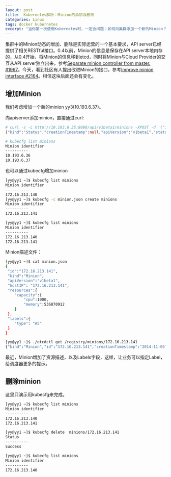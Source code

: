 ```yaml
---
layout: post
title:  Kubernetes解析：Minion的添加与删除
categories: Linux
tags: docker kubernetes
excerpt: "当你第一次使用Kubernetes时，一定会问题：如何向集群添加一个新的Minion？目前，关于Minion API，github上还没有文档介绍，这里简单总结一下。"
---
```


集群中的Minion动态的增加、删除是实际运营的一个基本要求，API server已经提供了相关RESTful接口。0.4以前，Minion的信息是保存在API server本地内存的，从0.4开始，将Minion的信息移到etcd，同时将Minion与Cloud Provider的交互从API server独立出来，参考[Separate minion controller from master. #1997](https://github.com/GoogleCloudPlatform/kubernetes/issues/2164)。今天，看到社区有人提出改进Minion的接口，参考[Improve minion interface #2164](https://github.com/GoogleCloudPlatform/kubernetes/issues/2164)。相信这块后面还会有变化。

增加Minion
------
我们考虑增加一个新的minion yy3(10.193.6.37)。

向apiserver添加minion，直接通过curl:

```sh
# curl -s -L http://10.193.6.35:8080/api/v1beta1/minions -XPOST -d '{"id":"10.193.6.37","Kind":"Minion"}'  
{"kind":"Status","creationTimestamp":null,"apiVersion":"v1beta1","status":"working","reason":"working","details":{"id":"3","kind":"operation"}}

# kubecfg list minions
Minion identifier
----------
10.193.6.36
10.193.6.37
```

也可以通过kubecfg增加minion

```sh
[yy@yy1 ~]$ kubecfg list minions
Minion identifier
----------
172.16.213.140
[yy@yy1 ~]$ kubecfg -c minion.json create minions
Minion identifier
----------
172.16.213.141

[yy@yy1 ~]$ kubecfg list minions
Minion identifier
----------
172.16.213.140
172.16.213.141
```

Minion描述文件：

```sh
[yy@yy1 ~]$ cat minion.json 
{
 "id":"172.16.213.141",
 "kind":"Minion",
 "apiVersion":"v1beta1",
 "hostIP": "172.16.213.141",
 "resources":{
    "capacity":{
        "cpu":1000,
        "memory":536870912
    }
 },
 "labels":{
    "type": "A5"
 }
}

[yy@yy1 ~]$ ./etcdctl get /registry/minions/172.16.213.141
{"kind":"Minion","id":"172.16.213.141","creationTimestamp":"2014-11-05T16:42:36Z","apiVersion":"v1beta1","hostIP":"172.16.213.141","resources":{"capacity":{"cpu":1000,"memory":536870912}},"labels":{"type":"A5"}}
```
最近，Minion增加了资源描述，以及Labels字段，这样，让业务可以指定Label，给调度器更多的提示。

删除minion
------
这里只演示用kubecfg来完成。

```sh
[yy@yy1 ~]$ kubecfg list minions
Minion identifier
----------
172.16.213.140
172.16.213.141

[yy@yy1 ~]$ kubecfg delete  minions/172.16.213.141
Status
----------
Success

[yy@yy1 ~]$ kubecfg list minions
Minion identifier
----------
172.16.213.140
```
